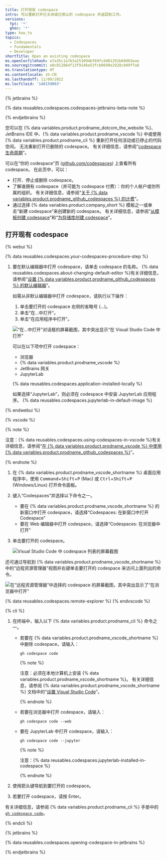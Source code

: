 ```yaml
---
title: 打开现有 codespace
intro: 可以重新打开已关闭或已停止的 codespace 并返回到工作。
versions:
  fpt: '*'
  ghec: '*'
type: how_to
topics:
  - Codespaces
  - Fundamentals
  - Developer
shortTitle: Open an existing codespace
ms.openlocfilehash: e7a35c1a7b3a251094bf69fcd401291b69d03eae
ms.sourcegitcommit: e8c012864f13f9146e53fcb0699e2928c949ffa8
ms.translationtype: HT
ms.contentlocale: zh-CN
ms.lasthandoff: 11/09/2022
ms.locfileid: '148159003'
---
```

{% jetbrains %}

{% data reusables.codespaces.codespaces-jetbrains-beta-note %}

{% endjetbrains %}

您可以在 {% data variables.product.prodname_dotcom_the_website %}、JetBrains IDE 中、{% data variables.product.prodname_vscode %} 中或使用 {% data variables.product.prodname_cli %} 重新打开任何活动或已停止的代码空间。 无法重新打开已删除的 codespace。 有关详细信息，请参阅“[codespace 生命周期](/codespaces/developing-in-codespaces/the-codespace-lifecycle)”。

可以在“你的 codespace”页 ([github.com/codespaces](https://github.com/codespaces)) 上查看所有 codespace。 在此页中，可以：

- 打开、停止或删除 codespace。
- 了解谁拥有 codespace（并可能为 codespace 付费）：你的个人帐户或你所属的组织。 有关详细信息，请参阅“[关于 {% data variables.product.prodname_github_codespaces %} 的计费](/billing/managing-billing-for-github-codespaces/about-billing-for-github-codespaces)”。
- 通过选择 {% data variables.product.company_short %} 模板之一或单击“新建 codespace”来创建新的 codespace。 有关详细信息，请参阅“[从模板创建 codespace](/codespaces/developing-in-codespaces/creating-a-codespace-from-a-template)”和“[为存储库创建 codespace](/codespaces/developing-in-codespaces/creating-a-codespace-for-a-repository)”。

## 打开现有 codespace

{% webui %}

{% data reusables.codespaces.your-codespaces-procedure-step %}
1. 要在默认编辑器中打开 codespace，请单击 codespace 的名称。 {% data reusables.codespaces.about-changing-default-editor %}有关详细信息，请参阅“[设置 {% data variables.product.prodname_github_codespaces %} 的默认编辑器](/codespaces/customizing-your-codespace/setting-your-default-editor-for-github-codespaces)”。
   
   如需从非默认编辑器中打开 codespace，请执行以下操作：
   
   1. 单击要打开的 codespace 右侧的省略号 (...)。
   1. 单击“在...中打开”。
   1. 单击“在应用程序中打开”。

   ![“在...中打开”对话框的屏幕截图，其中突出显示“在 Visual Studio Code 中打开”](/assets/images/help/codespaces/open-codespace-in-another-editor.png)

   可以在以下项中打开 codespace：
   * 浏览器
   * {% data variables.product.prodname_vscode %}
   * JetBrains 网关
   * JupyterLab

   {% data reusables.codespaces.application-installed-locally %}

   如果选择“JupyterLab”，则必须在 codespace 中安装 JupyterLab 应用程序。 {% data reusables.codespaces.jupyterlab-in-default-image %}

{% endwebui %}

{% vscode %}

{% note %}

注意：{% data reusables.codespaces.using-codespaces-in-vscode %}有关详细信息，请参阅“[在 {% data variables.product.prodname_vscode %} 中使用 {% data variables.product.prodname_github_codespaces %}](/codespaces/developing-in-codespaces/using-github-codespaces-in-visual-studio-code)”。

{% endnote %}

1. 在 {% data variables.product.prodname_vscode_shortname %} 桌面应用程序中，使用 <kbd>Command</kbd>+<kbd>Shift</kbd>+<kbd>P</kbd> (Mac) 或 <kbd>Ctrl</kbd>+<kbd>Shift</kbd>+<kbd>P</kbd> (Windows/Linux) 打开命令面板。
1. 键入“Codespaces”并选择以下命令之一。
   - 要在 {% data variables.product.prodname_vscode_shortname %} 的新窗口中打开 codespace，请选择“Codespaces: 在新窗口中打开 Codespace”
   - 要在 Web 编辑器中打开 codespace，请选择“Codespaces: 在浏览器中打开”
1. 单击要打开的 codespace。
   
   ![Visual Studio Code 中 codespace 列表的屏幕截图](/assets/images/help/codespaces/open-codespace-from-vscode.png)

还可通过导航到 {% data variables.product.prodname_vscode_shortname %} 中的“远程资源管理器”视图并右键单击要打开的 codespace 来访问上面列出的命令。

![在“远程资源管理器”中选择的 codespace 的屏幕截图，其中突出显示了“在浏览器中打开”](/assets/images/help/codespaces/open-codespace-remote-explorer.png)

{% data reusables.codespaces.remote-explorer %} {% endvscode %}

{% cli %}

1. 在终端中，输入以下 {% data variables.product.prodname_cli %} 命令之一。
   - 若要在 {% data variables.product.prodname_vscode_shortname %} 中删除 codespace，请输入：

     ```shell{:copy}
     gh codespace code
     ```
     
     {% note %}

     注意：必须在本地计算机上安装 {% data variables.product.prodname_vscode_shortname %}。 有关详细信息，请参阅 {% data variables.product.prodname_vscode_shortname %} 文档中的“[设置 Visual Studio Code](https://code.visualstudio.com/docs/setup/setup-overview)”。

     {% endnote %}
     
   - 若要在浏览器中打开 codespace，请输入：
  
     ```shell{:copy}
     gh codespace code --web
     ```

   - 要在 JupyterLab 中打开 codespace，请输入：
  
     ```shell{:copy}
     gh codespace code --jupyter
     ```
     
     {% note %}

     注意：{% data reusables.codespaces.jupyterlab-installed-in-codespace %}

     {% endnote %}
     
1. 使用箭头键导航到要打开的 codespace。
1. 若要打开 codespace，请按 Enter<kbd></kbd>。

有关详细信息，请参阅 {% data variables.product.prodname_cli %} 手册中的 [`gh codespace code`](https://cli.github.com/manual/gh_codespace_code)。

{% endcli %}

{% jetbrains %}

{% data reusables.codespaces.opening-codespace-in-jetbrains %}

{% endjetbrains %}
